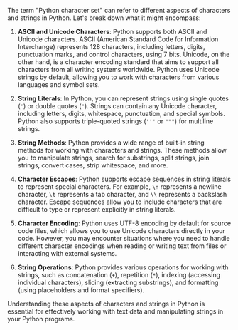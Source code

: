 The term "Python character set" can refer to different aspects of characters and strings in Python. Let's break down what it might encompass:

1. **ASCII and Unicode Characters**: Python supports both ASCII and Unicode characters. ASCII (American Standard Code for Information Interchange) represents 128 characters, including letters, digits, punctuation marks, and control characters, using 7 bits. Unicode, on the other hand, is a character encoding standard that aims to support all characters from all writing systems worldwide. Python uses Unicode strings by default, allowing you to work with characters from various languages and symbol sets.

2. **String Literals**: In Python, you can represent strings using single quotes (`'`) or double quotes (`"`). Strings can contain any Unicode character, including letters, digits, whitespace, punctuation, and special symbols. Python also supports triple-quoted strings (`'''` or `"""`) for multiline strings.

3. **String Methods**: Python provides a wide range of built-in string methods for working with characters and strings. These methods allow you to manipulate strings, search for substrings, split strings, join strings, convert cases, strip whitespace, and more.

4. **Character Escapes**: Python supports escape sequences in string literals to represent special characters. For example, `\n` represents a newline character, `\t` represents a tab character, and `\\` represents a backslash character. Escape sequences allow you to include characters that are difficult to type or represent explicitly in string literals.

5. **Character Encoding**: Python uses UTF-8 encoding by default for source code files, which allows you to use Unicode characters directly in your code. However, you may encounter situations where you need to handle different character encodings when reading or writing text from files or interacting with external systems.

6. **String Operations**: Python provides various operations for working with strings, such as concatenation (`+`), repetition (`*`), indexing (accessing individual characters), slicing (extracting substrings), and formatting (using placeholders and format specifiers).

Understanding these aspects of characters and strings in Python is essential for effectively working with text data and manipulating strings in your Python programs.
